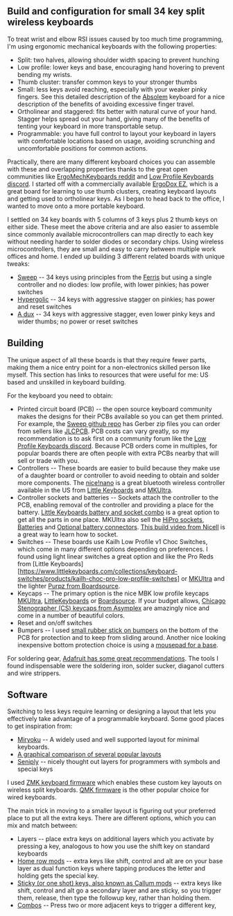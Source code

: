 ## Build and configuration for small 34 key split wireless keyboards

To treat wrist and elbow RSI issues caused by too much time programming, I'm
using ergonomic mechanical keyboards with the following properties:

- Split: two halves, allowing shoulder width spacing to prevent hunching
- Low profile: lower keys and base, encouraging hand hovering to prevent bending
  my wrists.
- Thumb cluster: transfer common keys to your stronger thumbs
- Small: less keys avoid reaching, especially with your weaker pinky fingers.
  See this detailed description of the [Absolem](https://zealot.hu/absolem/)
  keyboard for a nice description of the benefits of avoiding excessive finger
  travel.
- Ortholinear and staggered: fits better with natural curve of your hand.
  Stagger helps spread out your hand, giving many of the benefits of tenting
  your keyboard in more transportable setup.
- Programmable: you have full control to layout your keyboard in layers with
  comfortable locations based on usage, avoiding scrunching and uncomfortable
  positions for common actions.

Practically, there are many different keyboard choices you can assemble
with these and overlapping properties thanks to the great open communities like
[ErgoMechKeyboards reddit](https://www.reddit.com/r/ErgoMechKeyboards/) and
[Low Profile Keyboards discord](https://discord.gg/W5qnkqbteT). I started off
with a commercially available [ErgoDox EZ](https://ergodox-ez.com/), which is a
great board for learning to use thumb clusters, creating keyboard layouts and
getting used to ortholinear keys. As I began to head back to the
office, I wanted to move onto a more portable keyboard.

I settled on 34 key boards with 5 columns of 3 keys plus 2 thumb keys on
either side. These meet the above criteria and are also easier to assemble since
commonly available microcontrollers can map directly to each key without needing
harder to solder diodes or secondary chips. Using wireless microcontrollers,
they are small and easy to carry between multiple work offices and home. I ended
up building 3 different related boards with unique tweaks:

- [Sweep](https://github.com/tapioki/cephalopoda/tree/main/Architeuthis%20dux)
  -- 34 keys using principles from the
  [Ferris](https://github.com/pierrechevalier83/ferris) but using a single
  controller and no diodes: low profile, with lower pinkies; has power switches
- [Hypergolic](https://github.com/davidphilipbarr/hypergolic) -- 34 keys with
  aggressive stagger on pinkies; has power and reset switches
- [A dux](https://github.com/tapioki/cephalopoda/tree/main/Architeuthis%20dux)
  -- 34 keys with aggressive stagger, even lower pinky keys and wider thumbs; no
  power or reset switches

## Building

The unique aspect of all these boards is that they require fewer parts, making
them a nice entry point for a non-electronics skilled person like myself. This
section has links to resources that were useful for me: US based and unskilled
in keyboard building.

For the keyboard you need to obtain:

- Printed circuit board (PCB) -- the open source keyboard community makes the
  designs for their PCBs available so you can get them printed. For example, the
  [Sweep github repo](https://github.com/davidphilipbarr/Sweep) has Gerber zip
  files you can order from sellers like [JLCPCB](https://cart.jlcpcb.com/quote).
  PCB costs can vary greatly, so my recommendation is to ask first on a
  community forum like the [Low Profile Keyboards discord](https://discord.gg/W5qnkqbteT).
  Because PCB orders come in multiples, for popular boards there are often people with extra PCBs
  nearby that will sell or trade with you.
- Controllers -- These boards are easier to build because they make use of a
  daughter board or controller to avoid needing to obtain and solder more
  components. The [nice!nano](https://nicekeyboards.com/nice-nano/) is a great
  bluetooth wireless controller available in the US from
  [Little Keyboards](https://www.littlekeyboards.com/collections/new-products/products/nice-nano)
  and [MKUltra](https://mkultra.click/nice-nano-v2/).
- Controller sockets and batteries -- Sockets attach the controller to the PCB,
  enabling removal of the controller and providing a place for the battery.
  [Little Keyboards battery and socket combo](https://www.littlekeyboards.com/collections/miscellaneous/products/battery-combo-nice-nano-controller)
  is a great option to get all the parts in one place. MKUltra also sell the
  [HiPro sockets](https://mkultra.click/mill-max-micro-controller-sockets-and-pins/),
  [Batteries](https://mkultra.click/301230-lipo-battery-with-jst-connector/)
  and [Optional battery connectors](https://mkultra.click/battery-wires-jst-ph-2-0/).
  [This build video from Nicell](https://www.youtube.com/watch?v=5JsMr2g7__k)
  is a great way to learn how to socket.
- Switches -- These boards use Kailh Low Profile v1 Choc Switches, which come in
  many different options depending on preferences. I found using light linear
  switches a great option and like the Pro Reds
  from [Little Keyboards][https://www.littlekeyboards.com/collections/keyboard-switches/products/kailh-choc-pro-low-profile-switches]
  or [MKUltra](https://mkultra.click/choc-switches) and the lighter
  [Purpz from Boardsource](https://boardsource.xyz/store/5fff705f03db380da20f1014).
- Keycaps -- The primary option is the nice MBK low profile keycaps
  [MKUltra](https://mkultra.click/mbk-choc-keycaps),
  [LittleKeyboards](https://www.littlekeyboards.com/collections/keycaps/products/mbk-choc-low-profile-keycaps)
  or [Boardsource](https://boardsource.xyz/store/5f6ef2d68e3bf05ab838f918).
  If your budget allows,
  [Chicago Stenographer (CS) keycaps from Asymplex](https://www.asymplex.xyz/product/cs-chicago-stenographer-profile)
  are amazingly nice and come in a number of beautiful colors.
- Reset and on/off switches
- Bumpers -- I used [small rubber stick on bumpers](https://www.adafruit.com/product/550)
  on the bottom of the PCB for
  protection and to keep from sliding around. Another nice looking inexpensive
  bottom protection choice is using a
  [mousepad for a base](https://www.reddit.com/r/ErgoMechKeyboards/comments/mpp2g9/wireless_ferris_sweep_compact/).

For soldering gear, [Adafruit has some great
recommendations](https://www.adafruit.com/product/136). The tools I found
indispensable were the soldering iron, solder sucker, diaganol cutters and wire strippers.

## Software

Switching to less keys require learning or designing a layout that lets you
effectively take advantage of a programmable keyboard. Some good places to get
inspiration from:

- [Miryoku](https://github.com/manna-harbour/miryoku/) -- A widely used and well
  supported layout for minimal keyboards.
- [A graphical comparison of several popular layouts](http://www.keyboard-layout-editor.com/#/gists/954c3815bde77f27ecefecd07dcf0d8d)
- [Seniply](https://stevep99.github.io/seniply/) -- nicely thought out layers
  for programmers with symbols and special keys

I used [ZMK keyboard firmware](https://zmk.dev/) which enables these custom
key layouts on wireless split keyboards. [QMK firmware](https://qmk.fm/) is the
other popular choice for wired keyboards.

The main trick in moving to a smaller layout is figuring out your preferred
place to put all the extra keys. There are different options, which
you can mix and match between:

- Layers -- place extra keys on additional layers which you activate by pressing
  a key, analogous to how you use the shift key on standard keyboards
- [Home row mods](https://precondition.github.io/home-row-mods) -- extra keys
  like shift, control and alt are on your base layer as dual function keys where
  tapping produces the letter and holding gets the special key.
- [Sticky (or one shot) keys, also known as Callum mods](https://github.com/callum-oakley/qmk_firmware/tree/master/users/callum)
  -- extra keys like shift, control and alt go a secondary layer and are sticky,
  so you trigger them, release, then type the followup key, rather than holding
  them.
- [Combos](https://github.com/skychil/kombol) -- Press two or more adjacent keys
  to trigger a different key,
